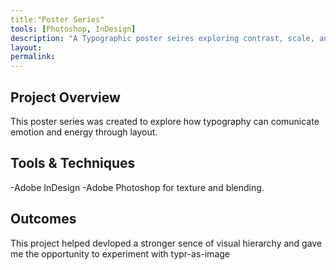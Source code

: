```yaml
---
title:"Poster Series"
tools: [Photoshop, InDesign]
description: "A Typographic poster seires exploring contrast, scale, and rhythm."
layout:
permalink:
---
```


## Project Overview

This poster series was created to explore how 
typography can comunicate emotion and energy through layout.

## Tools & Techniques 

-Adobe InDesign 
-Adobe Photoshop for texture and blending.

## Outcomes

This project helped devloped a stronger sence of visual hierarchy and gave 
me the opportunity to experiment with typr-as-image

